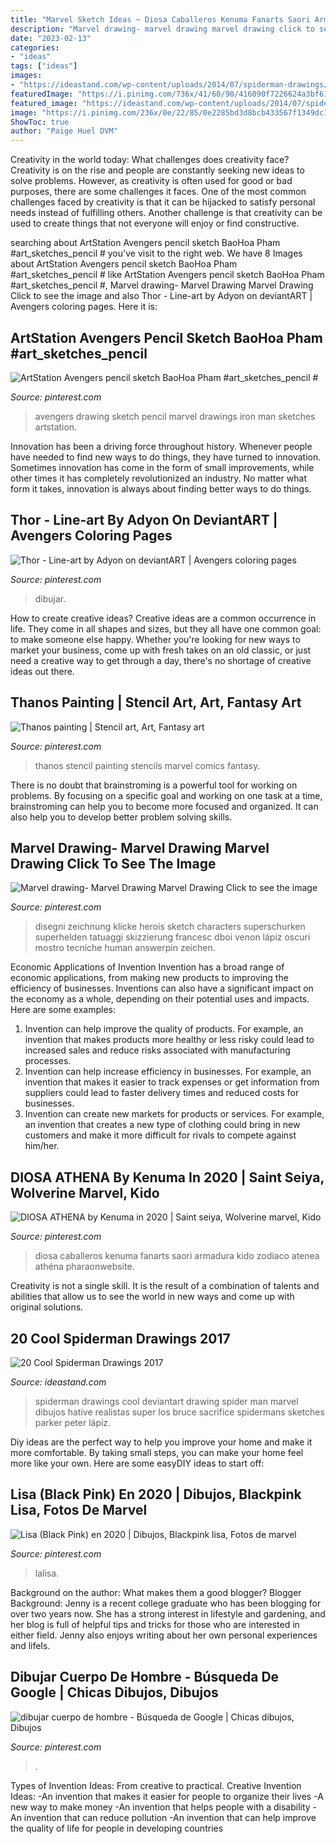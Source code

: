 ```yaml
---
title: "Marvel Sketch Ideas ~ Diosa Caballeros Kenuma Fanarts Saori Armadura Kido Zodiaco Atenea Athéna Pharaonwebsite"
description: "Marvel drawing- marvel drawing marvel drawing click to see the image"
date: "2023-02-13"
categories:
- "ideas"
tags: ["ideas"]
images:
- "https://ideastand.com/wp-content/uploads/2014/07/spiderman-drawings/8-spiderman-drawings.jpg"
featuredImage: "https://i.pinimg.com/736x/41/60/90/416090f7226624a3bf6112dc48255f72--figure-drawing-thor.jpg"
featured_image: "https://ideastand.com/wp-content/uploads/2014/07/spiderman-drawings/8-spiderman-drawings.jpg"
image: "https://i.pinimg.com/236x/0e/22/85/0e2285bd3d8bcb433567f1349dc12b2f.jpg?nii=t"
ShowToc: true
author: "Paige Huel DVM"
---
```



Creativity in the world today: What challenges does creativity face?
Creativity is on the rise and people are constantly seeking new ideas to solve problems. However, as creativity is often used for good or bad purposes, there are some challenges it faces. One of the most common challenges faced by creativity is that it can be hijacked to satisfy personal needs instead of fulfilling others. Another challenge is that creativity can be used to create things that not everyone will enjoy or find constructive.

	

		
searching about ArtStation Avengers pencil sketch BaoHoa Pham #art_sketches_pencil # you've visit to the right web. We have 8 Images about ArtStation Avengers pencil sketch BaoHoa Pham #art_sketches_pencil # like ArtStation Avengers pencil sketch BaoHoa Pham #art_sketches_pencil #, Marvel drawing- Marvel Drawing Marvel Drawing Click to see the image and also Thor - Line-art by Adyon on deviantART | Avengers coloring pages. Here it is:
		
    
## ArtStation Avengers Pencil Sketch BaoHoa Pham #art_sketches_pencil #

<img loading=lazy src="https://i.pinimg.com/736x/8e/3a/69/8e3a69dd87ee96883d689013693760ce.jpg" onerror="this.onerror=null;this.src='https://tse1.mm.bing.net/th?id=OIP.2WaKwUKrarGaqSvjmn6cDAHaLb&amp;pid=15.1';" alt="ArtStation Avengers pencil sketch BaoHoa Pham #art_sketches_pencil #">

_Source: pinterest.com_

>avengers drawing sketch pencil marvel drawings iron man sketches artstation. 

	

Innovation has been a driving force throughout history. Whenever people have needed to find new ways to do things, they have turned to innovation. Sometimes innovation has come in the form of small improvements, while other times it has completely revolutionized an industry. No matter what form it takes, innovation is always about finding better ways to do things.

    
## Thor - Line-art By Adyon On DeviantART | Avengers Coloring Pages

<img loading=lazy src="https://i.pinimg.com/736x/41/60/90/416090f7226624a3bf6112dc48255f72--figure-drawing-thor.jpg" onerror="this.onerror=null;this.src='https://tse1.mm.bing.net/th?id=OIP.TS2jEN-zos6tP0CAlLVCSwHaLc&amp;pid=15.1';" alt="Thor - Line-art by Adyon on deviantART | Avengers coloring pages">

_Source: pinterest.com_

>dibujar. 

	

How to create creative ideas?
Creative ideas are a common occurrence in life. They come in all shapes and sizes, but they all have one common goal: to make someone else happy. Whether you're looking for new ways to market your business, come up with fresh takes on an old classic, or just need a creative way to get through a day, there's no shortage of creative ideas out there.

    
## Thanos Painting | Stencil Art, Art, Fantasy Art

<img loading=lazy src="https://i.pinimg.com/736x/8c/3f/e9/8c3fe9a23bfeefc94a226cfa49118e25.jpg" onerror="this.onerror=null;this.src='https://tse1.mm.bing.net/th?id=OIP.ZCKUTwfLxdN_FKzEy8UNgQHaJ3&amp;pid=15.1';" alt="Thanos painting | Stencil art, Art, Fantasy art">

_Source: pinterest.com_

>thanos stencil painting stencils marvel comics fantasy. 

	

There is no doubt that brainstroming is a powerful tool for working on problems. By focusing on a specific goal and working on one task at a time, brainstroming can help you to become more focused and organized. It can also help you to develop better problem solving skills.

    
## Marvel Drawing- Marvel Drawing Marvel Drawing Click To See The Image

<img loading=lazy src="https://i.pinimg.com/736x/80/f1/3a/80f13a563c59ff726e3e78b707be3340.jpg" onerror="this.onerror=null;this.src='https://tse1.mm.bing.net/th?id=OIP.5rE2v1f3Hkf4hOvIBuigigHaKN&amp;pid=15.1';" alt="Marvel drawing- Marvel Drawing Marvel Drawing Click to see the image">

_Source: pinterest.com_

>disegni zeichnung klicke herois sketch characters superschurken superhelden tatuaggi skizzierung francesc dboi venon lápiz oscuri mostro tecniche human answerpin zeichen. 

	

Economic Applications of Invention
Invention has a broad range of economic applications, from making new products to improving the efficiency of businesses. Inventions can also have a significant impact on the economy as a whole, depending on their potential uses and impacts. Here are some examples: 
1. Invention can help improve the quality of products. For example, an invention that makes products more healthy or less risky could lead to increased sales and reduce risks associated with manufacturing processes. 
2. Invention can help increase efficiency in businesses. For example, an invention that makes it easier to track expenses or get information from suppliers could lead to faster delivery times and reduced costs for businesses. 
3. Invention can create new markets for products or services. For example, an invention that creates a new type of clothing could bring in new customers and make it more difficult for rivals to compete against him/her.

    
## DIOSA ATHENA By Kenuma In 2020 | Saint Seiya, Wolverine Marvel, Kido

<img loading=lazy src="https://i.pinimg.com/736x/bc/b9/87/bcb987bc0ba7149519facd95d14db7db.jpg" onerror="this.onerror=null;this.src='https://tse2.mm.bing.net/th?id=OIP.ddV8Mdj5I-VIb-A_fCkoCwHaKl&amp;pid=15.1';" alt="DIOSA ATHENA by Kenuma in 2020 | Saint seiya, Wolverine marvel, Kido">

_Source: pinterest.com_

>diosa caballeros kenuma fanarts saori armadura kido zodiaco atenea athéna pharaonwebsite. 

	

Creativity is not a single skill. It is the result of a combination of talents and abilities that allow us to see the world in new ways and come up with original solutions.

    
## 20 Cool Spiderman Drawings 2017

<img loading=lazy src="https://ideastand.com/wp-content/uploads/2014/07/spiderman-drawings/8-spiderman-drawings.jpg" onerror="this.onerror=null;this.src='https://tse4.mm.bing.net/th?id=OIP.i7h-GiHovKRDB24rMU_o2wHaFN&amp;pid=15.1';" alt="20 Cool Spiderman Drawings 2017">

_Source: ideastand.com_

>spiderman drawings cool deviantart drawing spider man marvel dibujos hative realistas super los bruce sacrifice spidermans sketches parker peter lápiz. 

	

Diy ideas are the perfect way to help you improve your home and make it more comfortable. By taking small steps, you can make your home feel more like your own. Here are some easyDIY ideas to start off: 

    
## Lisa (Black Pink) En 2020 | Dibujos, Blackpink Lisa, Fotos De Marvel

<img loading=lazy src="https://i.pinimg.com/736x/33/98/e0/3398e0d1315a287843dc71c5b47a6ccd.jpg" onerror="this.onerror=null;this.src='https://tse4.mm.bing.net/th?id=OIP.Nieqo4-1sTXnjtp1Q4DCHwHaLl&amp;pid=15.1';" alt="Lisa (Black Pink) en 2020 | Dibujos, Blackpink lisa, Fotos de marvel">

_Source: pinterest.com_

>lalisa. 

	

Background on the author: What makes them a good blogger?
Blogger Background:
Jenny is a recent college graduate who has been blogging for over two years now. She has a strong interest in lifestyle and gardening, and her blog is full of helpful tips and tricks for those who are interested in either field. Jenny also enjoys writing about her own personal experiences and lifeIs.

    
## Dibujar Cuerpo De Hombre - Búsqueda De Google | Chicas Dibujos, Dibujos

<img loading=lazy src="https://i.pinimg.com/236x/0e/22/85/0e2285bd3d8bcb433567f1349dc12b2f.jpg?nii=t" onerror="this.onerror=null;this.src='https://tse2.mm.bing.net/th?id=OIP.jLyEsEV1HYw1AWGcj-JMZQAAAA&amp;pid=15.1';" alt="dibujar cuerpo de hombre - Búsqueda de Google | Chicas dibujos, Dibujos">

_Source: pinterest.com_

>. 

	

Types of Invention Ideas: From creative to practical.
Creative Invention Ideas: 
-An invention that makes it easier for people to organize their lives 
-A new way to make money 
-An invention that helps people with a disability 
-An invention that can reduce pollution 
-An invention that can help improve the quality of life for people in developing countries

